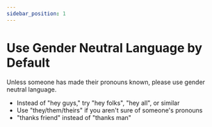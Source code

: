 ```yaml
---
sidebar_position: 1
---
```

# Use Gender Neutral Language by Default
Unless someone has made their pronouns known, please use gender neutral language.

- Instead of "hey guys," try "hey folks", "hey all", or similar
- Use "they/them/theirs" if you aren't sure of someone's pronouns
- "thanks friend" instead of "thanks man"